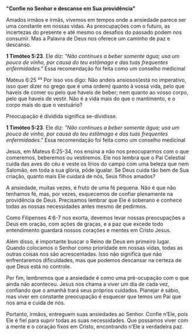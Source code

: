 **"Confie no Senhor e descanse em Sua providência"**

Amados irmãos e irmãs, vivemos em tempos onde a ansiedade parece ser uma constante em nossas vidas. As preocupações com o futuro, as incertezas do presente e até mesmo os desafios do passado podem nos consumir. Mas a Palavra de Deus nos oferece um caminho de paz e descanso.


**1 Timóteo 5:23**. Ele diz: _"Não continues a beber somente água; usa um pouco de vinho, por causa do teu estômago e das tuas frequentes enfermidades."_ Essa recomendação foi feita como um conselho medicinal



Mateus 6:25
²⁵ Por isso vos digo: Não andeis ansiosos(está no imperativo, isso quer dizer no grego que é uma ordem)  quanto à vossa vida, pelo que haveis de comer ou pelo que haveis de beber; nem quanto ao vosso corpo, pelo que haveis de vestir. Não é a vida mais do que o mantimento, e o corpo mais do que o vestuário? 

Preocupação  é dividida significa se-dividisse.



**1 Timóteo 5:23**. Ele diz: _"Não continues a beber somente água; usa um pouco de vinho, por causa do teu estômago e das tuas frequentes enfermidades."_ Essa recomendação foi feita como um conselho medicinal


Jesus, em Mateus 6:25-34, nos ensina a não nos preocuparmos com o que comeremos, beberemos ou vestiremos. Ele nos lembra que o Pai Celestial cuida das aves do céu e veste os lírios do campo com uma beleza que nem Salomão, em toda a sua glória, pôde igualar. Se Deus cuida tão bem de Sua criação, quanto mais Ele cuidará de nós, Seus filhos amados?


A ansiedade, muitas vezes, é fruto de uma fé pequena. Não é que não tenhamos fé, mas, por vezes, esquecemos de confiar plenamente na providência de Deus. Precisamos lembrar que Ele é soberano e conhece todas as nossas necessidades antes mesmo de pedirmos. 

Como Filipenses 4:6-7 nos exorta, devemos levar nossas preocupações a Deus em oração, com ações de graças, e a paz que excede todo entendimento guardará nossos corações e mentes em Cristo Jesus.


Além disso, é importante buscar o Reino de Deus em primeiro lugar. Quando colocamos o Senhor como prioridade em nossas vidas, todas as outras coisas nos são acrescentadas. Isso não significa que não enfrentaremos dificuldades, mas que podemos descansar na certeza de que Deus está no controle.

Por fim, lembremos que a ansiedade é como uma pré-ocupação com o que ainda não aconteceu. Jesus nos chama a viver um dia de cada vez, confiando que o amanhã trará seus próprios cuidados. Planejar é sábio, mas viver em constante preocupação é esquecer que temos um Pai que nos ama e cuida de nós.

Portanto, irmãos, entreguem suas ansiedades ao Senhor. Confie n’Ele, pois Ele é fiel para suprir todas as suas necessidades. Que possamos viver com a mente e o coração fixos em Cristo, encontrando n’Ele a verdadeira paz.